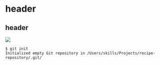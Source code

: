 # header
## header
![](https://octodex.github.com/images/yaktocat.png)
```
$ git init
Initialized empty Git repository in /Users/skills/Projects/recipe-repository/.git/
```
